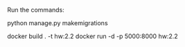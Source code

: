 Run the commands:

python manage.py makemigrations


docker build . -t hw:2.2
docker run -d -p 5000:8000 hw:2.2